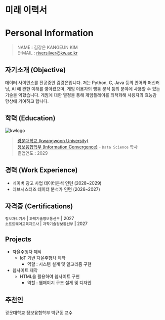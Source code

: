 # 미래 이력서
#  Personal Information
> NAME : 김강은 KANGEUN KIM  
> E-MAIL : riversilver@kw.ac.kr

## 자기소개 (Objective)

데이터 사이언스를 전공중인 김강은입니다. 저는 Python, C, Java 등의 언어와 머신러닝, AI 에 관한 이해를 쌓아왔으며, 게임 이용자의 행동 분석 등의 분야에 사용할 수 있는 기술을 익혔습니다. 게임에 대한 열정을 통해 게임플레이를 최적화해 사용자의 효능감 향상에 기여하고 합니다.

## 학력 (Education)
![kwlogo](https://search.pstatic.net/sunny/?src=https%3A%2F%2Fi.namu.wiki%2Fi%2Fpe65NpDigoaaqEJLwy1XGSy739fZYSwjtUrqq2kphewBRBlnO5575LPzDUO35w2mkuPhNN2akPBiOVtoMKep1A.webp&type=l340_110)
> [광운대학교 (kwangwoon University)](https://www.kw.ac.kr)    
> [정보융합학부 (Information Convergence)](https://ic.kw.ac.kr) - `Data Science` 학사  
> 졸업연도 : 2029

## 경력 (Work Experience)
- 네이버 광고 사업 데이터분석 인턴 (2028~2029)
- 데브시스터즈 데이터 분석가 인턴 (2026~2027)

## 자격증 (Certifications)
`정보처리기사` | `과학기술정보통신부` | 2027  
`소프트웨어교육지도사` | `과학기술정보통신부` | 2027

## Projects
* 자율주행차 제작
  * IoT 기반 자율주행차 제작
    * 역할 : 시스템 설계 및  알고리즘 구현
* 웹사이트 제작
  * HTML을 활용하여 웹사이트 구현
    * 역할 : 웹페이지 구조 설계 및 디자인

## 추천인
광운대학교 정보융합학부 박규동 교수
